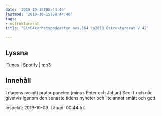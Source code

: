 ```yaml
---
date: '2019-10-15T08:44:46'
lastmod: '2019-10-15T08:44:46'
tags:
- ostrukturerat
title: "S\xE4kerhetspodcasten avs.164 \u2013 Ostrukturerat V.42"

---
```

## Lyssna

iTunes \| Spotify \| [mp3](http://traffic.libsyn.com/sakerhetspodcasten/2019-10-09_Ostrukturerat.mp3)

## Innehåll

I dagens avsnitt pratar panelen (minus Peter och Johan) Sec-T och går givetvis igenom
den senaste tidens nyheter och lite annat smått och gott.

Inspelat: 2019-10-09. Längd: 00:44:57.

